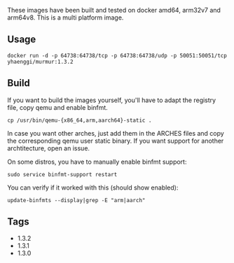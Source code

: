 These images have been built and tested on docker amd64, arm32v7 and arm64v8. This is a multi platform image.

## Usage ##

    docker run -d -p 64738:64738/tcp -p 64738:64738/udp -p 50051:50051/tcp yhaenggi/murmur:1.3.2

## Build ##

If you want to build the images yourself, you'll have to adapt the registry file, copy qemu and enable binfmt.

    cp /usr/bin/qemu-{x86_64,arm,aarch64}-static .

In case you want other arches, just add them in the ARCHES files and copy the corresponding qemu user static binary. If you want support for another archtitecture, open an issue.

On some distros, you have to manually enable binfmt support:

    sudo service binfmt-support restart

You can verify if it worked with this (should show enabled):

    update-binfmts --display|grep -E "arm|aarch"

## Tags ##
   * 1.3.2
   * 1.3.1
   * 1.3.0
